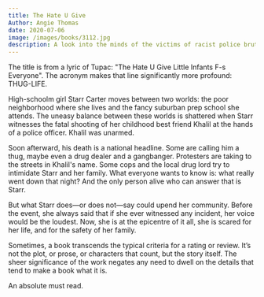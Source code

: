 ```yaml
---
title: The Hate U Give
Author: Angie Thomas
date: 2020-07-06
image: /images/books/3112.jpg
description: A look into the minds of the victims of racist police brutality, and what sends them over the breaking point
---
```


The title is from a lyric of Tupac: "The Hate U Give Little Infants F-s Everyone". The acronym makes that line significantly more profound: THUG-LIFE.

High-schoolm girl Starr Carter moves between two worlds: the poor neighborhood where she lives and the fancy suburban prep school she attends. The uneasy balance between these worlds is shattered when Starr witnesses the fatal shooting of her childhood best friend Khalil at the hands of a police officer. Khalil was unarmed.

Soon afterward, his death is a national headline. Some are calling him a thug, maybe even a drug dealer and a gangbanger. Protesters are taking to the streets in Khalil's name. Some cops and the local drug lord try to intimidate Starr and her family. What everyone wants to know is: what really went down that night? And the only person alive who can answer that is Starr.

But what Starr does—or does not—say could upend her community. Before the event, she always said that if she ever witnessed any incident, her voice would be the loudest. Now, she is at the epicentre of it all, she is scared for her life, and for the safety of her family.

Sometimes, a book transcends the typical criteria for a rating or review. It’s not the plot, or prose, or characters that count, but the story itself. The sheer significance of the work negates any need to dwell on the details that tend to make a book what it is.

An absolute must read.
